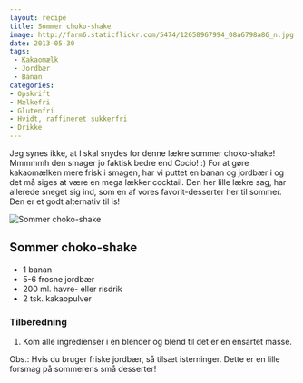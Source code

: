 ```yaml
---
layout: recipe
title: Sommer choko-shake
image: http://farm6.staticflickr.com/5474/12658967994_08a6798a86_n.jpg
date: 2013-05-30
tags:
 - Kakaomælk
 - Jordbær
 - Banan
categories:
- Opskrift
- Mælkefri
- Glutenfri
- Hvidt, raffineret sukkerfri
- Drikke
---
```


Jeg synes ikke, at I skal snydes for denne lækre sommer choko-shake! 
Mmmmmh den smager jo faktisk bedre end Cocio! :)
For at gøre kakaomælken mere frisk i smagen, har vi puttet en banan og jordbær
i og det må siges at være en mega lækker cocktail.
Den her lille lækre sag, har allerede sneget sig ind, som en af vores
favorit-desserter her til sommer. Den er et godt alternativ til is!

![Sommer choko-shake](http://farm6.staticflickr.com/5474/12658967994_08a6798a86.jpg)

## Sommer choko-shake
- 1 banan
- 5-6 frosne jordbær
- 200 ml. havre- eller risdrik 
- 2 tsk. kakaopulver

### Tilberedning
1. Kom alle ingredienser i en blender og blend til det er en ensartet masse. 

Obs.: Hvis du bruger friske jordbær, så tilsæt isterninger. Dette er en lille forsmag på sommerens små desserter!
